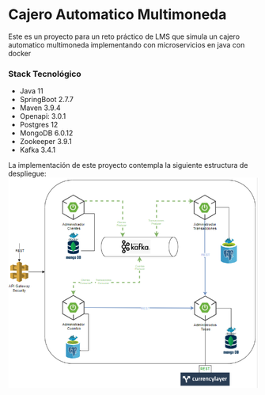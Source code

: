 # Cajero Automatico Multimoneda
Este es un proyecto para un reto práctico de LMS que simula un cajero automatico multimoneda implementando con microservicios en java con docker

### Stack Tecnológico
* Java 11
* SpringBoot 2.7.7
* Maven 3.9.4
* Openapi: 3.0.1
* Postgres 12
* MongoDB 6.0.12
* Zookeeper 3.9.1
* Kafka 3.4.1

La implementación de este proyecto contempla la siguiente estructura de despliegue:
![alt text](./docs/DiagramaDespliegue.png)
